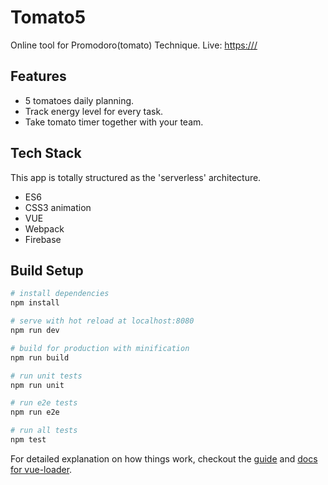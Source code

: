 # Tomato5

Online tool for Promodoro(tomato) Technique.
Live: [https:///](https:///)


## Features

- 5 tomatoes daily planning.
- Track energy level for every task.
- Take tomato timer together with your team.

## Tech Stack

This app is totally structured as the 'serverless' architecture.

- ES6
- CSS3 animation
- VUE
- Webpack
- Firebase

## Build Setup

``` bash
# install dependencies
npm install

# serve with hot reload at localhost:8080
npm run dev

# build for production with minification
npm run build

# run unit tests
npm run unit

# run e2e tests
npm run e2e

# run all tests
npm test
```

For detailed explanation on how things work, checkout the [guide](http://vuejs-templates.github.io/webpack/) and [docs for vue-loader](http://vuejs.github.io/vue-loader).
